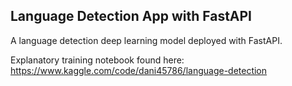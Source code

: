 ## Language Detection App with FastAPI
A language detection deep learning model deployed with FastAPI.


Explanatory training notebook found here: https://www.kaggle.com/code/dani45786/language-detection
